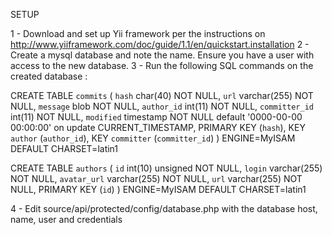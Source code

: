 SETUP

1 - Download and set up Yii framework per the instructions on http://www.yiiframework.com/doc/guide/1.1/en/quickstart.installation
2 - Create a mysql database and note the name.  Ensure you have a user with access to the new database.
3 - Run the following SQL commands on the created database :

CREATE TABLE `commits` (
  `hash` char(40) NOT NULL,
  `url` varchar(255) NOT NULL,
  `message` blob NOT NULL,
  `author_id` int(11) NOT NULL,
  `committer_id` int(11) NOT NULL,
  `modified` timestamp NOT NULL default '0000-00-00 00:00:00' on update CURRENT_TIMESTAMP,
  PRIMARY KEY  (`hash`),
  KEY `author` (`author_id`),
  KEY `committer` (`committer_id`)
) ENGINE=MyISAM DEFAULT CHARSET=latin1

CREATE TABLE `authors` (
  `id` int(10) unsigned NOT NULL,
  `login` varchar(255) NOT NULL,
  `avatar_url` varchar(255) NOT NULL,
  `url` varchar(255) NOT NULL,
  PRIMARY KEY  (`id`)
) ENGINE=MyISAM DEFAULT CHARSET=latin1

4 - Edit source/api/protected/config/database.php with the database host, name, user and credentials

